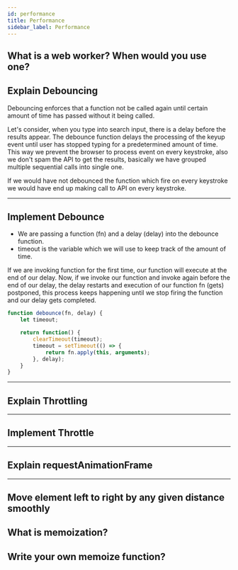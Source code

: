 ```yaml
---
id: performance
title: Performance
sidebar_label: Performance
---
```


## What is a web worker? When would you use one?

## Explain Debouncing

Debouncing enforces that a function not be called again until certain amount of time has passed without it being called.

Let's consider, when you type into search input, there is a delay before the results appear. 
The debounce function delays the processing of the keyup event until user has stopped typing for a predetermined amount of time.
This way we prevent the browser to process event on every keystroke, also we don't spam the API to get the results, basically we have grouped multiple sequential calls into single one.

If we would have not debounced the function which fire on every keystroke we would have end up making call to API on every keystroke.

---

## Implement Debounce

* We are passing a function (fn) and a delay (delay) into the debounce function. 
* timeout is the variable which we will use to keep track of the amount of time.

If we are invoking function for the first time, our function will execute at the end of our delay. Now, if we invoke our function and invoke again before the end of our delay, the delay restarts and execution of our function fn (gets) postponed, this process keeps happening until we stop firing the function and our delay gets completed.

```js
function debounce(fn, delay) {
    let timeout;

    return function() {
        clearTimeout(timeout);
        timeout = setTimeout(() => {
            return fn.apply(this, arguments);
        }, delay);
    }
}
```

---

## Explain Throttling

---

## Implement Throttle

---

## Explain requestAnimationFrame

---

## Move element left to right by any given distance smoothly

## What is memoization?

## Write your own memoize function? 
